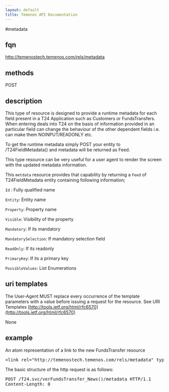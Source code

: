 ```yaml
---
layout: default
title: Temenos API Documentation
---
```


#metadata

## fqn
http://temenostech.temenos.com/rels/metadata

## methods
POST

## description
This type of resource is designed to provide a runtime metadata for each field present in a T24 Application such as Customers or FundsTransfers. When entering deals into T24 on the basis of information provided in an particular field can change the behaviour of the other dependent fields i.e. can make them NOINPUT/READONLY etc.

To get the runtime metadata simply POST your entity to /T24FieldMetadata() and metadata will be returned as Feed.

This type resource can be very useful for a user agent to render the screen with the updated metadata information.

This `metdata` resource provides that capability by returning a `Feed` of T24FieldMetadata entity containing following information;

`Id`	: Fully qualified name 

`Entity`: Entity name

`Property`: Property name

`Visible`: Visibility of the property

`Mandatory`: If its mandatory

`MandatorySelection`: If mandatory selection field

`ReadOnly`: If its readonly

`PrimaryKey`: If its a primary key

`PossibleValues`: List Enumerations

## uri templates
The User-Agent MUST replace every occurrence of the template parameters with a value before issuing a request for the resource.  See URI Templates [http://tools.ietf.org/html/rfc6570](http://tools.ietf.org/html/rfc6570)

None


## example
An atom representation of a link to the new FundsTransfer resource
<pre>
&lt;link rel="http://temenostech.temenos.com/rels/metadata" type="application/atom+xml;type=entry" title="runtime metadata" href="verFundsTransfer_News()/metadata"/&gt;
</pre>

The basic structure of the http request is as follows:
<pre>
POST /T24.svc/verFundsTransfer_News()/metadata HTTP/1.1
Content-Length: 0
</pre>
